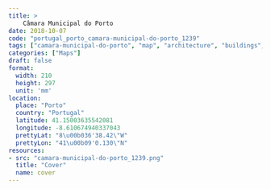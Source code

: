 ```yaml
---
title: > 
    Câmara Municipal do Porto
date: 2018-10-07
code: "portugal_porto_camara-municipal-do-porto_1239"
tags: ["camara-municipal-do-porto", "map", "architecture", "buildings", "Porto", "Portugal"]
categories: ["Maps"]
draft: false
format:
  width: 210
  height: 297
  unit: 'mm'
location:
  place: "Porto"
  country: "Portugal"
  latitude: 41.15003635542081
  longitude: -8.610674940337043
  prettyLat: "8\u00b036'38.42\"W"
  prettyLon: "41\u00b09'0.130\"N"
resources:
- src: "camara-municipal-do-porto_1239.png"
  title: "Cover"
  name: cover
---
```

